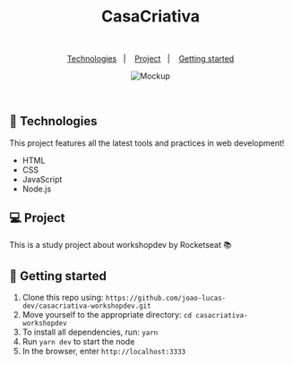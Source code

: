 <h1 align="center">CasaCriativa</h1>

<br>

<p align="center">
  <a href="#rocket-technologies">Technologies</a>&nbsp;&nbsp;&nbsp;|&nbsp;&nbsp;&nbsp;
  <a href="#-project">Project</a>&nbsp;&nbsp;&nbsp;|&nbsp;&nbsp;&nbsp;
  <a href="#electric_plug-getting-started">Getting started</a>
</p>

<p align="center">
  <img alt="Mockup" src="mockup">
</p>

<br>

<p align="center">
  
</p>

## :rocket: Technologies

This project features all the latest tools and practices in web development!

- HTML
- CSS
- JavaScript
- Node.js


## 💻 Project

This is a study project about workshopdev by Rocketseat :books:

## :electric_plug: Getting started

1. Clone this repo using: `https://github.com/joao-lucas-dev/casacriativa-workshopdev.git`
2. Move yourself to the appropriate directory: `cd casacriativa-workshopdev`
3. To install all dependencies, run: `yarn`
4. Run `yarn dev` to start the node
5. In the browser, enter `http://localhost:3333`


